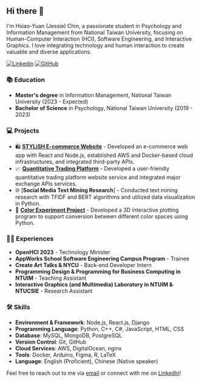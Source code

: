 ## Hi there 👋

I'm Hsiao-Yuan (Jessie) Chin, a passionate student in Psychology and Information Management from National Taiwan University, focusing on Human-Computer Interaction (HCI), Software Engineering, and Interactive Graphics. I love integrating technology and human interaction to create valuable and diverse applications.

[![Linkedin](https://img.shields.io/badge/-LinkedIn-blue?style=flat-square&logo=linkedin&logoColor=white&link=https://www.linkedin.com/in/jessiechin727/)](https://www.linkedin.com/in/jessiechin727/)
[![GitHub](https://img.shields.io/badge/-GitHub-333333?style=flat-square&logo=github&logoColor=white&link=https://github.com/JessieChin7)](https://github.com/JessieChin7)

### 📚 Education
- **Master's degree** in Information Management, National Taiwan University (2023 - Expected)
- **Bachelor of Science** in Psychology, National Taiwan University (2019 - 2023)

### 💻 Projects
- 🛍️ [**STYLiSH E-commerce Website**](https://appworks.hychin.me) - Developed an e-commerce web app with React and Node.js, established AWS and Docker-based cloud infrastructures, and integrated third-party APIs.
- 📈 [**Quantitative Trading Platform**](https://cat-jessie-vm.iottalktw.com/) - Developed a user-friendly quantitative trading platform website service and integrated major exchange APIs services.
- 🌐 [**Social Media Text Mining Research**] - Conducted text mining research with TFIDF and BERT algorithms and utilized data visualization in Python.
- 🎨 [**Color Experiment Project**](https://github.com/JessieChin7/Color-experiments) - Developed a 3D interactive plotting program to support conversion between different color spaces using Python.

### 👩‍💼 Experiences
- **OpenHCI 2023** - Technology Minister
- **AppWorks School Software Engineering Campus Program** - Trainee
- **Create Art Talks & NYCU** - Back-end Developer Intern
- **Programming Design & Programming for Business Computing in NTUIM** - Teaching Assistant
- **Interactive Graphics (and Multimedia) Laboratory in NTUIM & NTUCSIE** - Research Assistant

### 🛠️ Skills
- **Environment & Framework**: Node.js, React.js, Django
- **Programming Language**: Python, C++, C#, JavaScript, HTML, CSS
- **Database**: MySQL, MongoDB, PostgreSQL
- **Version Control**: Git, GitHub
- **Cloud Services**: AWS, DigitalOcean, nginx
- **Tools**: Docker, Arduino, Figma, R, LaTeX
- **Language**: English (Proficient), Chinese (Native speaker)

Feel free to reach out to me via [email](mailto:yuan2001@live.com) or connect with me on [LinkedIn](https://www.linkedin.com/in/jessiechin727/)!
